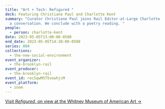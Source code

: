 ```yaml
---
title: "Art + Tech: Refigured "
deck: Featuring Christiane Paul and Charlotte Kent
summary: "Curator Christiane Paul joins Rail Editor-at-Large Charlotte Kent for
  a conversation. We conclude with a poetry reading. "
people:
  - person: charlotte-kent
date: 2023-05-05T13:00:00-0500
end_date: 2023-05-05T14:30:00-0500
series: 804
collections:
  - the-new-social-environment
event_organizer:
  - the-brooklyn-rail
event_producer:
  - the-brooklyn-rail
event_id: recSqwMST5vowhjcM
event_platform:
  - zoom
---
```

[V﻿isit *Refigured*, on view at the Whitney Museum of American Art →](https://whitney.org/exhibitions/refigured)